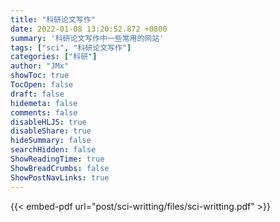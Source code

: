 ```yaml
---
title: "科研论文写作"
date: 2022-01-08 13:20:52.872 +0800
summary: '科研论文写作中一些常用的网站'
tags: ["sci", "科研论文写作"]
categories: ["科研"]
author: "JMx"
showToc: true
TocOpen: false
draft: false
hidemeta: false
comments: false
disableHLJS: true 
disableShare: true
hideSummary: false
searchHidden: false
ShowReadingTime: true
ShowBreadCrumbs: false
ShowPostNavLinks: true
---
```



{{< embed-pdf url="post/sci-writting/files/sci-writting.pdf" >}}





